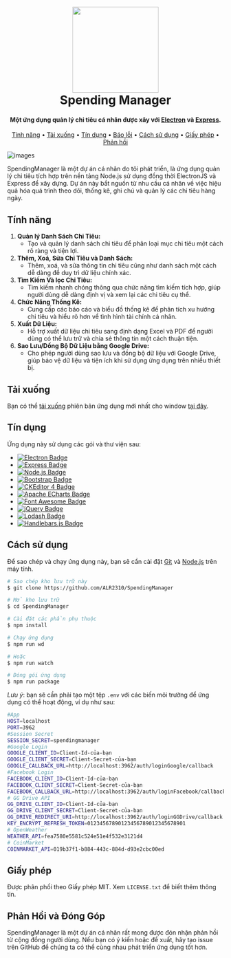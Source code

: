 
<h1 align="center">
  <br>
  <img src="https://github.com/ALR2310/SpendingManager/assets/87233160/e71d37fd-5c26-438b-9e8b-a46de90eaf39" width="200">
  <br>
  Spending Manager
  <br>
</h1>

<h4 align="center">Một ứng dụng quản lý chi tiêu cá nhân được xây với <a href="https://www.electronjs.org" target="_blank">Electron</a> và <a href="https://expressjs.com" target="_blank">Express</a>.</h4>

<p align="center">
  <a href="#tính-năng">Tính năng</a> •
  <a href="#tải-xuống">Tải xuống</a> •
  <a href="#tín-dụng">Tín dụng</a> •
  <a href="https://github.com/ALR2310/SpendingManager/issues/new">Báo lỗi</a> •
  <a href="#cách-sử-dụng">Cách sử dụng</a> •
  <a href="#giấy-phép">Giấy phép</a> •
  <a href="#phản-hồi-và-đóng-góp">Phản hồi</a>
</p>

![images](https://github.com/ALR2310/SpendingManager/assets/87233160/d39a94e8-35d6-4180-a86b-4c8e2e7634c6)

SpendingManager là một dự án cá nhân do tôi phát triển, là ứng dụng quản lý chi tiêu tích hợp trên nền tảng Node.js sử dụng đồng thời ElectronJS và Express để xây dựng. Dự án này bắt nguồn từ nhu cầu cá nhân về việc hiệu quả hóa quá trình theo dõi, thống kê, ghi chú và quản lý các chi tiêu hàng ngày.

## Tính năng
1. **Quản lý Danh Sách Chi Tiêu:**
   - Tạo và quản lý danh sách chi tiêu để phân loại mục chi tiêu một cách rõ ràng và tiện lợi.
2. **Thêm, Xoá, Sửa Chi Tiêu và Danh Sách:**
   - Thêm, xoá, và sửa thông tin chi tiêu cũng như danh sách một cách dễ dàng để duy trì dữ liệu chính xác.
3. **Tìm Kiếm Và lọc Chi Tiêu:**
   - Tìm kiếm nhanh chóng thông qua chức năng tìm kiếm tích hợp, giúp người dùng dễ dàng định vị và xem lại các chi tiêu cụ thể.
4. **Chức Năng Thống Kê:**
   - Cung cấp các báo cáo và biểu đồ thống kê để phân tích xu hướng chi tiêu và hiểu rõ hơn về tình hình tài chính cá nhân.
5. **Xuất Dữ Liệu:**
   - Hỗ trợ xuất dữ liệu chi tiêu sang định dạng Excel và PDF để người dùng có thể lưu trữ và chia sẻ thông tin một cách thuận tiện.
6. **Sao Lưu/Dồng Bộ Dữ Liệu bằng Google Drive:**
   - Cho phép người dùng sao lưu và đồng bộ dữ liệu với Google Drive, giúp bảo vệ dữ liệu và tiện ích khi sử dụng ứng dụng trên nhiều thiết bị.

## Tải xuống
Bạn có thể [tải xuống](https://github.com/ALR2310/SpendingManager/releases/latest) phiên bản ứng dụng mới nhất cho window [tại đây](https://github.com/ALR2310/SpendingManager/releases/latest).

## Tín dụng

Ứng dụng này sử dụng các gói và thư viện sau:

- [![Electron Badge](https://img.shields.io/badge/Electron-47848F?logo=electron&logoColor=fff&style=for-the-badge)](https://www.electronjs.org/)
- [![Express Badge](https://img.shields.io/badge/Express-000?logo=express&logoColor=fff&style=for-the-badge)](https://expressjs.com)
- [![Node.js Badge](https://img.shields.io/badge/Node.js-393?logo=nodedotjs&logoColor=fff&style=for-the-badge)](https://nodejs.org)
- [![Bootstrap Badge](https://img.shields.io/badge/Bootstrap-7952B3?logo=bootstrap&logoColor=fff&style=for-the-badge)](https://getbootstrap.com)
- [![CKEditor 4 Badge](https://img.shields.io/badge/CKEditor%204-0287D0?logo=ckeditor4&logoColor=fff&style=for-the-badge)](https://ckeditor.com)
- [![Apache ECharts Badge](https://img.shields.io/badge/Apache%20ECharts-AA344D?logo=apacheecharts&logoColor=fff&style=for-the-badge)](https://echarts.apache.org)
- [![Font Awesome Badge](https://img.shields.io/badge/Font%20Awesome-528DD7?logo=fontawesome&logoColor=fff&style=for-the-badge)](https://fontawesome.com)
- [![jQuery Badge](https://img.shields.io/badge/jQuery-0769AD?logo=jquery&logoColor=fff&style=for-the-badge)](https://jquery.com)
- [![Lodash Badge](https://img.shields.io/badge/Lodash-3492FF?logo=lodash&logoColor=fff&style=for-the-badge)](https://lodash.com)
- [![Handlebars.js Badge](https://img.shields.io/badge/Handlebars.js-f0772b?logo=handlebarsdotjs&logoColor=fff&style=for-the-badge)](https://handlebarsjs.com)

## Cách sử dụng

Để sao chép và chạy ứng dụng này, bạn sẽ cần cài đặt [Git](https://git-scm.com) và [Node.js](https://nodejs.org) trên máy tính. 

```bash
# Sao chép kho lưu trữ này
$ git clone https://github.com/ALR2310/SpendingManager

# Mở kho lưu trữ
$ cd SpendingManager

# Cài đặt các phần phụ thuộc
$ npm install

# Chạy ứng dụng
$ npm run wd

# Hoặc
$ npm run watch

# Đóng gói ứng dụng
$ npm run package
```

_Lưu ý_: bạn sẽ cần phải tạo một tệp `.env` với các biến môi trường để ứng dụng có thể hoạt động, ví dụ như sau:

```bash
#App
HOST=localhost
PORT=3962
#Session Secret
SESSION_SECRET=spendingmanager
#Google Login
GOOGLE_CLIENT_ID=Client-Id-của-bạn
GOOGLE_CLIENT_SECRET=Client-Secret-của-bạn
GOOGLE_CALLBACK_URL=http://localhost:3962/auth/loginGoogle/callback
#Facebook Login
FACEBOOK_CLIENT_ID=Client-Id-của-bạn
FACEBOOK_CLIENT_SECRET=Client-Secret-của-bạn
FACEBOOK_CALLBACK_URL=http://localhost:3962/auth/loginFacebook/callback
# GG Drive API
GG_DRIVE_CLIENT_ID=Client-Id-của-bạn
GG_DRIVE_CLIENT_SECRET=Client-Secret-của-bạn
GG_DRIVE_REDIRECT_URI=http://localhost:3962/auth/loginGGDrive/callback
KEY_ENCRYPT_REFRESH_TOKEN=01234567890123456789012345678901
# OpenWeather
WEATHER_API=fea7580e5581c524e51e4f532e3121d4
# CoinMarket
COINMARKET_API=019b37f1-b884-443c-884d-d93e2cbc00ed
```

## Giấy phép

Được phân phối theo Giấy phép MIT. Xem `LICENSE.txt` để biết thêm thông tin.

## Phản Hồi và Đóng Góp

SpendingManager là một dự án cá nhân rất mong được đón nhận phản hồi từ cộng đồng người dùng. Nếu bạn có ý kiến hoặc đề xuất, hãy tạo issue trên GitHub để chúng ta có thể cùng nhau phát triển ứng dụng tốt hơn.

